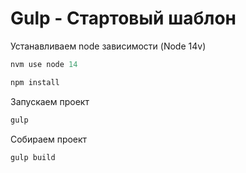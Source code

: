 # Gulp - Стартовый шаблон


Устанавливаем node зависимости (Node 14v)
```javascript
nvm use node 14
```

```javascript
npm install
```
Запускаем проект
```javascript
gulp
```

Собираем проект
```javascript
gulp build
```
